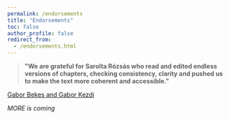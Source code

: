 ```yaml
---
permalink: /endorsements
title: "Endorsements"
toc: false
author_profile: false
redirect_from:
  - /endorsements.html
---
```




>**"We are grateful for Sarolta Rózsás who read and edited endless versions of chapters, checking consistency, clarity and pushed us to make the text more coherent and accessible."** 

[Gabor Bekes and Gabor Kezdi](www.gabors-data-analysis.com)



*MORE is coming*